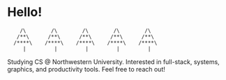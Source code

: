 <h1>Hello!</h1>

```
    /\        /\        /\        /\        /\
   /**\      /**\      /**\      /**\      /**\
  /****\    /****\    /****\    /****\    /****\
     |         |         |         |         |   
```

<p>Studying CS @ Northwestern University. Interested in full-stack, systems, graphics, and productivity tools. Feel free to reach out!</p>

